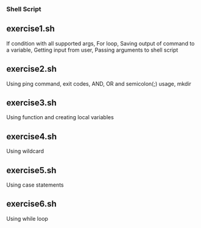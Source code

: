 ### Shell Script ###

## exercise1.sh ##
If condition with all supported args, For loop, Saving output of command to a variable, Getting input from user, Passing arguments to shell script

## exercise2.sh ##
Using ping command, exit codes, AND, OR and semicolon(;) usage, mkdir

## exercise3.sh ##
Using function and creating local variables

## exercise4.sh ##
Using wildcard

## exercise5.sh ##
Using case statements

## exercise6.sh ##
Using while loop